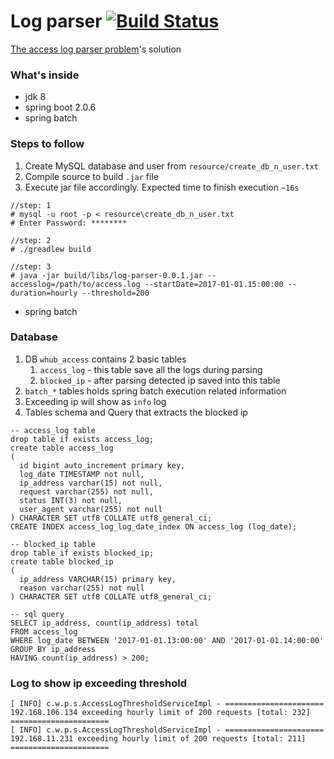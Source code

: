 # Log parser [![Build Status](https://travis-ci.org/mamunsrdr/log-parser.svg?branch=master)](https://travis-ci.org/mamunsrdr/log-parser)
[The access log parser problem](https://github.com/mamunsrdr/log-parser/wiki/Problem)'s solution

### What's inside
* jdk 8
* spring boot 2.0.6
* spring batch

### Steps to follow
1. Create MySQL database and user from `resource/create_db_n_user.txt`
2. Compile source to build `.jar` file
3. Execute jar file accordingly. Expected time to finish execution `~16s`

```
//step: 1
# mysql -u root -p < resource\create_db_n_user.txt
# Enter Password: ********   
  
//step: 2
# ./greadlew build
  
//step: 3
# java -jar build/libs/log-parser-0.0.1.jar --accesslog=/path/to/access.log --startDate=2017-01-01.15:00:00 --duration=hourly --threshold=200
```

* spring batch

### Database
1. DB `whub_access` contains 2 basic tables
    1. `access_log` - this table save all the logs during parsing
    2. `blocked_ip` - after parsing detected ip saved into this table
2. `batch_*` tables holds spring batch execution related information  
3. Exceeding ip will show as `info` log
4. Tables schema and Query that extracts the blocked ip
```
-- access_log table
drop table if exists access_log;
create table access_log
(
  id bigint auto_increment primary key,
  log_date TIMESTAMP not null,
  ip_address varchar(15) not null,
  request varchar(255) not null,
  status INT(3) not null,
  user_agent varchar(255) not null
) CHARACTER SET utf8 COLLATE utf8_general_ci;
CREATE INDEX access_log_log_date_index ON access_log (log_date);
  
-- blocked_ip table  
drop table if exists blocked_ip;
create table blocked_ip
(
  ip_address VARCHAR(15) primary key,
  reason varchar(255) not null
) CHARACTER SET utf8 COLLATE utf8_general_ci;
  
-- sql query
SELECT ip_address, count(ip_address) total
FROM access_log
WHERE log_date BETWEEN '2017-01-01.13:00:00' AND '2017-01-01.14:00:00'
GROUP BY ip_address
HAVING count(ip_address) > 200;
```

### Log to show ip exceeding threshold
```
[ INFO] c.w.p.s.AccessLogThresholdServiceImpl - ====================== 192.168.106.134 exceeding hourly limit of 200 requests [total: 232] ======================
[ INFO] c.w.p.s.AccessLogThresholdServiceImpl - ====================== 192.168.11.231 exceeding hourly limit of 200 requests [total: 211] ======================
```